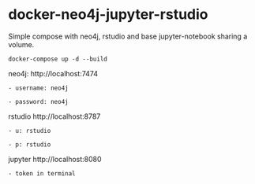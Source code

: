 # docker-neo4j-jupyter-rstudio

Simple compose with neo4j, rstudio and base jupyter-notebook sharing a volume.

`
docker-compose up -d --build
`

neo4j: http://localhost:7474  

    - username: neo4j
    
    - password: neo4j
    
rstudio http://localhost:8787

    - u: rstudio
    
    - p: rstudio
    
jupyter http://localhost:8080

    - token in terminal



